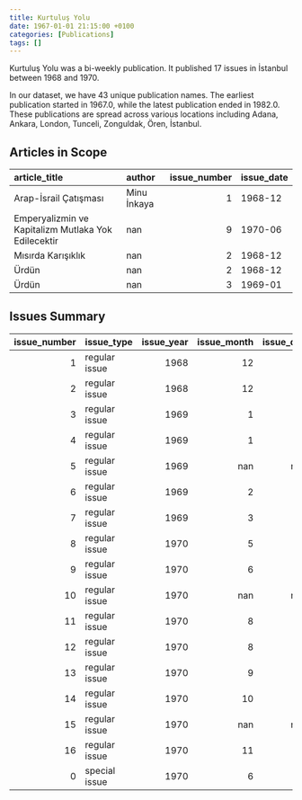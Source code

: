 ```yaml
---
title: Kurtuluş Yolu
date: 1967-01-01 21:15:00 +0100
categories: [Publications]
tags: []
---
```


Kurtuluş Yolu was a bi-weekly publication. It published 17 issues in İstanbul between 1968 and 1970.

In our dataset, we have 43 unique publication names. The earliest publication started in 1967.0, while the latest publication ended in 1982.0. These publications are spread across various locations including Adana, Ankara, London, Tunceli, Zonguldak, Ören, İstanbul.

## Articles in Scope

| article_title                                       | author      |   issue_number | issue_date   |
|:----------------------------------------------------|:------------|---------------:|:-------------|
| Arap-İsrail Çatışması                               | Minu İnkaya |              1 | 1968-12      |
| Emperyalizmin ve Kapitalizm Mutlaka Yok Edilecektir | nan         |              9 | 1970-06      |
| Mısırda Karışıklık                                  | nan         |              2 | 1968-12      |
| Ürdün                                               | nan         |              2 | 1968-12      |
| Ürdün                                               | nan         |              3 | 1969-01      |

## Issues Summary

|   issue_number | issue_type    |   issue_year |   issue_month |   issue_day |
|---------------:|:--------------|-------------:|--------------:|------------:|
|              1 | regular issue |         1968 |            12 |           1 |
|              2 | regular issue |         1968 |            12 |          15 |
|              3 | regular issue |         1969 |             1 |           1 |
|              4 | regular issue |         1969 |             1 |          17 |
|              5 | regular issue |         1969 |           nan |         nan |
|              6 | regular issue |         1969 |             2 |          15 |
|              7 | regular issue |         1969 |             3 |           1 |
|              8 | regular issue |         1970 |             5 |          16 |
|              9 | regular issue |         1970 |             6 |           5 |
|             10 | regular issue |         1970 |           nan |         nan |
|             11 | regular issue |         1970 |             8 |           6 |
|             12 | regular issue |         1970 |             8 |          31 |
|             13 | regular issue |         1970 |             9 |          25 |
|             14 | regular issue |         1970 |            10 |          15 |
|             15 | regular issue |         1970 |           nan |         nan |
|             16 | regular issue |         1970 |            11 |          23 |
|              0 | special issue |         1970 |             6 |          16 |